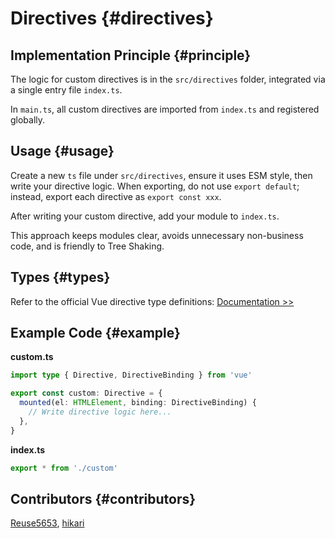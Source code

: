 # Directives {#directives}

## Implementation Principle {#principle}

The logic for custom directives is in the `src/directives` folder, integrated via a single entry file `index.ts`.

In `main.ts`, all custom directives are imported from `index.ts` and registered globally.

## Usage {#usage}

Create a new `ts` file under `src/directives`, ensure it uses ESM style, then write your directive logic. When exporting, do not use `export default`; instead, export each directive as `export const xxx`.

After writing your custom directive, add your module to `index.ts`.

This approach keeps modules clear, avoids unnecessary non-business code, and is friendly to Tree Shaking.

## Types {#types}

Refer to the official Vue directive type definitions: [Documentation >>](https://vuejs.org/guide/reusability/custom-directives.html)

## Example Code {#example}

**custom.ts**

```ts
import type { Directive, DirectiveBinding } from 'vue'

export const custom: Directive = {
  mounted(el: HTMLElement, binding: DirectiveBinding) {
    // Write directive logic here...
  },
}
```

**index.ts**
```ts
export * from './custom'
```

## Contributors {#contributors}

[Reuse5653](https://github.com/Reuse5653), [hikari](https://github.com/liuyax0818)

